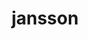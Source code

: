 ---
title: "jansson"
layout: cache
categories: [package, develop-2024-12-15]
meta: {"versions": ["2.14"], "compilers": ["gcc@=10.2.1", "gcc@=11.4.0", "gcc@=7.3.1", "gcc@=7.5.0", "gcc@=9.4.0", "oneapi@=2024.2.1"], "oss": ["amzn2", "centos7", "ubuntu18.04", "ubuntu20.04", "ubuntu22.04"], "platforms": ["linux"], "targets": ["aarch64", "neoverse_n1", "neoverse_v1", "neoverse_v2", "ppc64le", "x86_64_v3"], "stacks": ["aws-isc", "aws-isc-aarch64", "developer-tools-manylinux2014", "e4s", "e4s-neoverse-v2", "e4s-neoverse_v1", "e4s-oneapi", "e4s-power", "radiuss", "root"], "num_specs": 10, "num_specs_by_stack": {"root": 10, "aws-isc-aarch64": 2, "aws-isc": 1, "developer-tools-manylinux2014": 1, "radiuss": 1, "e4s-power": 1, "e4s-neoverse_v1": 1, "e4s-neoverse-v2": 1, "e4s": 1, "e4s-oneapi": 1}}
spec_details: [{"hash": "yy7tlfeazjzo3h7zqa2pawoa7ezwkizu", "compiler": "gcc@=7.3.1", "versions": ["2.14"], "os": "amzn2", "platform": "linux", "target": "aarch64", "variants": ["build_system=cmake", "build_type=Release", "generator=make", "~ipo", "+shared"], "stacks": ["root", "aws-isc-aarch64"], "size": "-", "tarball": "https://binaries.spack.io/develop-2024-12-15/build_cache/linux-amzn2-aarch64/gcc-7.3.1/jansson-2.14/linux-amzn2-aarch64-gcc-7.3.1-jansson-2.14-yy7tlfeazjzo3h7zqa2pawoa7ezwkizu.spack"}, {"hash": "qvaa5acziserrhsqu326qtmyoek6guig", "compiler": "gcc@=7.3.1", "versions": ["2.14"], "os": "amzn2", "platform": "linux", "target": "neoverse_n1", "variants": ["build_system=cmake", "build_type=Release", "generator=make", "~ipo", "+shared"], "stacks": ["root", "aws-isc-aarch64"], "size": "-", "tarball": "https://binaries.spack.io/develop-2024-12-15/build_cache/linux-amzn2-neoverse_n1/gcc-7.3.1/jansson-2.14/linux-amzn2-neoverse_n1-gcc-7.3.1-jansson-2.14-qvaa5acziserrhsqu326qtmyoek6guig.spack"}, {"hash": "x7ri4etriqbzvu33ms66jliivw36obss", "compiler": "gcc@=7.3.1", "versions": ["2.14"], "os": "amzn2", "platform": "linux", "target": "x86_64_v3", "variants": ["build_system=cmake", "build_type=Release", "generator=make", "~ipo", "+shared"], "stacks": ["root", "aws-isc"], "size": "-", "tarball": "https://binaries.spack.io/develop-2024-12-15/build_cache/linux-amzn2-x86_64_v3/gcc-7.3.1/jansson-2.14/linux-amzn2-x86_64_v3-gcc-7.3.1-jansson-2.14-x7ri4etriqbzvu33ms66jliivw36obss.spack"}, {"hash": "ljot3bynnth36i7uzvsigvmrc62li56j", "compiler": "gcc@=10.2.1", "versions": ["2.14"], "os": "centos7", "platform": "linux", "target": "x86_64_v3", "variants": ["build_system=cmake", "build_type=Release", "generator=make", "~ipo", "+shared"], "stacks": ["root", "developer-tools-manylinux2014"], "size": "-", "tarball": "https://binaries.spack.io/develop-2024-12-15/build_cache/linux-centos7-x86_64_v3/gcc-10.2.1/jansson-2.14/linux-centos7-x86_64_v3-gcc-10.2.1-jansson-2.14-ljot3bynnth36i7uzvsigvmrc62li56j.spack"}, {"hash": "g6w6acntq6fdyn3y3q4zl4tiujdktyx2", "compiler": "gcc@=7.5.0", "versions": ["2.14"], "os": "ubuntu18.04", "platform": "linux", "target": "x86_64_v3", "variants": ["build_system=cmake", "build_type=Release", "generator=make", "~ipo", "+shared"], "stacks": ["root", "radiuss"], "size": "-", "tarball": "https://binaries.spack.io/develop-2024-12-15/build_cache/linux-ubuntu18.04-x86_64_v3/gcc-7.5.0/jansson-2.14/linux-ubuntu18.04-x86_64_v3-gcc-7.5.0-jansson-2.14-g6w6acntq6fdyn3y3q4zl4tiujdktyx2.spack"}, {"hash": "4z3etwe77aqttegojb5vkiqmbilp23v7", "compiler": "gcc@=9.4.0", "versions": ["2.14"], "os": "ubuntu20.04", "platform": "linux", "target": "ppc64le", "variants": ["build_system=cmake", "build_type=Release", "generator=make", "~ipo", "+shared"], "stacks": ["root", "e4s-power"], "size": "-", "tarball": "https://binaries.spack.io/develop-2024-12-15/build_cache/linux-ubuntu20.04-ppc64le/gcc-9.4.0/jansson-2.14/linux-ubuntu20.04-ppc64le-gcc-9.4.0-jansson-2.14-4z3etwe77aqttegojb5vkiqmbilp23v7.spack"}, {"hash": "2hdtm2tnlpsj3exfsd56cn2bx7ocbf4u", "compiler": "gcc@=11.4.0", "versions": ["2.14"], "os": "ubuntu22.04", "platform": "linux", "target": "neoverse_v1", "variants": ["build_system=cmake", "build_type=Release", "generator=make", "~ipo", "+shared"], "stacks": ["root", "e4s-neoverse_v1"], "size": "-", "tarball": "https://binaries.spack.io/develop-2024-12-15/build_cache/linux-ubuntu22.04-neoverse_v1/gcc-11.4.0/jansson-2.14/linux-ubuntu22.04-neoverse_v1-gcc-11.4.0-jansson-2.14-2hdtm2tnlpsj3exfsd56cn2bx7ocbf4u.spack"}, {"hash": "4git637sadtbu6xxhqslwqvjxratyc4x", "compiler": "gcc@=11.4.0", "versions": ["2.14"], "os": "ubuntu22.04", "platform": "linux", "target": "neoverse_v2", "variants": ["build_system=cmake", "build_type=Release", "generator=make", "~ipo", "+shared"], "stacks": ["root", "e4s-neoverse-v2"], "size": "-", "tarball": "https://binaries.spack.io/develop-2024-12-15/build_cache/linux-ubuntu22.04-neoverse_v2/gcc-11.4.0/jansson-2.14/linux-ubuntu22.04-neoverse_v2-gcc-11.4.0-jansson-2.14-4git637sadtbu6xxhqslwqvjxratyc4x.spack"}, {"hash": "wqyktswsloh4e5cpedtzrmb4db43sys6", "compiler": "gcc@=11.4.0", "versions": ["2.14"], "os": "ubuntu22.04", "platform": "linux", "target": "x86_64_v3", "variants": ["build_system=cmake", "build_type=Release", "generator=make", "~ipo", "+shared"], "stacks": ["e4s", "root"], "size": "-", "tarball": "https://binaries.spack.io/develop-2024-12-15/build_cache/linux-ubuntu22.04-x86_64_v3/gcc-11.4.0/jansson-2.14/linux-ubuntu22.04-x86_64_v3-gcc-11.4.0-jansson-2.14-wqyktswsloh4e5cpedtzrmb4db43sys6.spack"}, {"hash": "lc7mtdp22rz2awurd4yasy6kk73riufd", "compiler": "oneapi@=2024.2.1", "versions": ["2.14"], "os": "ubuntu22.04", "platform": "linux", "target": "x86_64_v3", "variants": ["build_system=cmake", "build_type=Release", "generator=make", "~ipo", "+shared"], "stacks": ["root", "e4s-oneapi"], "size": "-", "tarball": "https://binaries.spack.io/develop-2024-12-15/build_cache/linux-ubuntu22.04-x86_64_v3/oneapi-2024.2.1/jansson-2.14/linux-ubuntu22.04-x86_64_v3-oneapi-2024.2.1-jansson-2.14-lc7mtdp22rz2awurd4yasy6kk73riufd.spack"}]
---